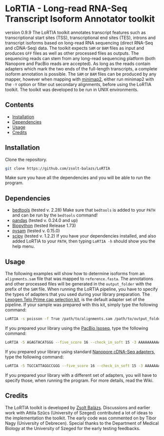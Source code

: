 # LoRTIA - Long-read RNA-Seq Transcript Isoform Annotator toolkit
version 0.9.9
The LoRTIA toolkit annotates transcript features such as transcriptional start sites (TSS), transcriptional end sites (TES), introns and transcript isoforms based on long-read RNA sequencing (direct RNA-Seq and cDNA-Seq) data. The toolkit expects `SAM` or `BAM` files as input and produces `GFF` files as well as other processed files as outputs. The sequencing reads can stem from any long-read sequencing platform (both Nanopore and PacBio reads are accepted). As long as the reads contain adapters which mark the two ends of the full-length transcripts, a complete isoform annotation is possible. The `SAM` or `BAM` files can be produced by any mapper, however when mapping with [minimap2], either run minimap2 with the `-Y` option or filter out secondary alignments, before using the LoRTIA toolkit. The toolkit was developed to be run in UNIX environments.

## Contents

- [Installation](#installation)
- [Dependencies](#dependencies)
- [Usage](#usage)
- [Credits](#credits)

## <a name="installation"></a>Installation
Clone the repository.
```sh
git clone https://github.com/zsolt-balazs/LoRTIA
```
Make sure you have all the dependencies and you will be able to run the program.

## <a name="dependencies"></a>Dependencies
- [bedtools] (tested v. 2.28) Make sure that `bedtools` is added to your `PATH` and can be run by the `bedtools` command!
- [pandas] (tested v. 0.24.0 and up)
- [Biopython] (tested Release 1.73)
- [pysam] (tested v. 0.15.0)
- [scipy] (tested v. 1.2.2)
If you have your dependencies installed, and also added LoRTIA to your `PATH`, then typing `LoRTIA -h` should show you the help menu.

## <a name="usage"></a>Usage
The following examples will show how to determine isoforms from an `alignments.sam` file that was mapped to `reference.fasta`. The annotations and other processed files will be generated in the `output_folder` with the prefix of the `SAM` file.
When running the LoRTIA pipeline, you have to specify the types of adapters that you used during your library preparation.
The [Lexogen Telo Prime cap selection kit], is the default adapter set of the pipeline. If your sample was prepared with this kit, simply type the following command: 
```sh
LoRTIA -s poisson -f True /path/to/alignments.sam /path/to/output_folder /path/to/reference.fasta
```
If you prepared your library using the [PacBio Isoseq], type the following command: 
```sh
LoRTIA -5 AGAGTACATGGG --five_score 16 --check_in_soft 15 -3 AAAAAAAAAAAAAAA --three_score 18 -s poisson -f True /path/to/alignments.sam /path/to/output_folder /path/to/reference.fasta
```
If you prepared your library using standard [Nanopore cDNA-Seq adapters], type the following command: 
```sh
LoRTIA -5 TGCCATTAGGCCGGG --five_score 16 --check_in_soft 15 -3 AAAAAAAAAAAAAAA --three_score 16 -s poisson -f True /path/to/alignments.sam /path/to/output_folder /path/to/reference.fasta
```
If you prepared your library with a different set of adapters, you will have to specify those, when running the program.
For more details, read the Wiki.

## <a name="credits"></a>Credits
The LoRTIA toolkit is developed by [Zsolt Balázs]. Discussions and earlier work with Attila Szűcs (University of Szeged) contributed a lot of ideas to the implementation the toolkit. The early code was commented on by Tibor Nagy (University of Debrecen). Special thanks to the Department of Medical Biology at the University of Szeged for the early testing feedbacks.

[minimap2]: https://github.com/lh3/minimap2
[bedtools]: https://bedtools.readthedocs.io/en/latest/content/installation.html
[pandas]: https://pandas.pydata.org/pandas-docs/stable/install.html
[Biopython]: http://biopython.org/DIST/docs/install/Installation.html
[pysam]: https://pysam.readthedocs.io/en/latest/installation.html
[scipy]: https://www.scipy.org/install.html
[Lexogen Telo Prime cap selection kit]: https://www.lexogen.com/wp-content/uploads/2015/03/013PF032V0100_TeloPrime.pdf
[PacBio Isoseq]: https://www.pacb.com/blog/introduction-of-the-iso-seq-method-state-of-the-art-for-full-length-transcriptome-sequencing/
[Nanopore cDNA-Seq adapters]: https://nanoporetech.com/resource-centre/guide-cdna-sequencing-oxford-nanopore
[Zsolt Balázs]: https://github.com/zsolt-balazs/
